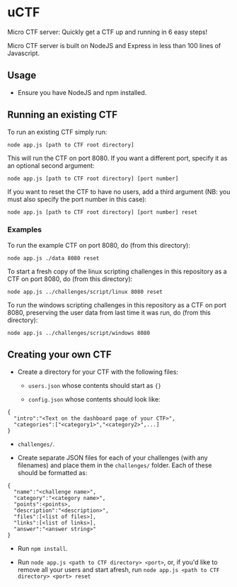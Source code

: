 # uCTF

Micro CTF server: Quickly get a CTF up and running in 6 easy steps!

Micro CTF server is built on NodeJS and Express in less than 100 lines of Javascript.

## Usage

* Ensure you have NodeJS and npm installed.  

## Running an existing CTF

To run an existing CTF simply run:

```
node app.js [path to CTF root directory]
```

This will run the CTF on port 8080.  If you want a different port, specify it as an optional second argument: 

```
node app.js [path to CTF root directory] [port number]
```

If you want to reset the CTF to have no users, add a third argument (NB: you must also specify the port number in this case): 

```
node app.js [path to CTF root directory] [port number] reset
```

### Examples

To run the example CTF on port 8080, do (from this directory): 

```
node app.js ./data 8080 reset
```

To start a fresh copy of the linux scripting challenges in this repository as a CTF on port 8080, do (from this directory): 

```
node app.js ../challenges/script/linux 8080 reset
```

To run the windows scripting challenges in this repository as a CTF on port 8080, preserving the user data from last time it was run, do (from this directory): 

```
node app.js ../challenges/script/windows 8080
```

## Creating your own CTF

* Create a directory for your CTF with the following files: 

  * `users.json` whose contents should start as `{}`

  * `config.json` whose contents should look like: 

```
{
  "intro":"<Text on the dashboard page of your CTF>",
  "categories":["<category1>","<category2>",...]
}
```

  * `challenges/`.

* Create separate JSON files for each of your challenges (with any filenames) and place them in the `challenges/` folder.  Each of these should be formatted as: 

```
{
  "name":"<challenge name>",
  "category":"<category name>",
  "points":<points>,
  "description":"<description>",
  "files":[<list of files>],
  "links":[<list of links>],
  "answer":"<answer string>"
}

```

* Run `npm install`.

* Run `node app.js <path to CTF directory> <port>`, or, if you'd like to remove all your users and start afresh, run `node app.js <path to CTF directory> <port> reset`
